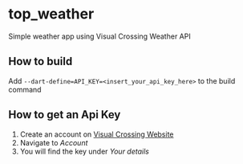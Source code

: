 # top_weather
Simple weather app using Visual Crossing Weather API

## How to build
Add `--dart-define=API_KEY=<insert_your_api_key_here>` to the build command


## How to get an Api Key

 1. Create an account on [Visual Crossing Website](https://www.visualcrossing.com/)
 2. Navigate to *Account*
 3. You will find the key under *Your details*
